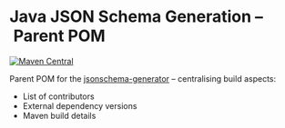 # Java JSON Schema Generation – Parent POM
[![Maven Central](https://maven-badges.herokuapp.com/maven-central/com.github.victools/jsonschema-generator-parent/badge.svg)](https://maven-badges.herokuapp.com/maven-central/com.github.victools/jsonschema-generator-parent)

Parent POM for the [jsonschema-generator](../jsonschema-generator) – centralising build aspects:
- List of contributors
- External dependency versions
- Maven build details

